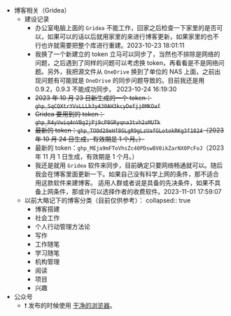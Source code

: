 - 博客相关（Gridea）
	- 建设记录
		- 办公室电脑上面的 `Gridea` 不能工作，回家之后检查一下家里的是否可以，如果可以的话以后就用家里的来进行博客更新，如果家里的也不行也许就需要把整个库进行重建。2023-10-23 18:01:11
		- 我换了一个新建立的 token 立马可以同步了，当然也不排除是网络的问题，之后遇到了同样的问题可以考虑换 token，再看看是不是网络问题。另外，我把源文件从 `OneDrive` 换到了单位的 NAS 上面，之前出现问题有可能就是 `OneDrive` 的同步问题导致的。目前我还是用 0.9.2，0.9.3 不能成功同步。 2023-10-24 16:19:30
		- ~~2023 年 10 月 23 日新生成的一个 token：`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`~~
		- ~~Gridea 要用到的 token：`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`~~
		- ~~最新的 token：`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`（2023 年 10 月 24 日生成，有效期是 1 个月。）~~
		- 最新的 token：`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`（2023 年 11 月 1 日生成，有效期是 1 个月。）
		- 我还是就用 `Gridea` 软件来同步，目前确定只要网络畅通就可以。随后我会在博客里面更新一下。如果自己没有科学上网的条件，那不适合用这款软件来建博客。
		  适用人群或者说是具备的先决条件，如果不具备上网条件，那或许可以选择作者的收费软件。2023-11-01 17:59:07
	- 以前大略记下的博客分类（目前仅供参考）：
	  collapsed:: true
		- 博客搭建
		- 社会工作
		- 个人行动管理方法论
		- 写作
		- 工作随笔
		- 学习随笔
		- 机构管理
		- 阅读
		- 项目
		- 兴趣
- 公众号
	- ❗ 发布的时候使用 [干净的浏览器](((65291452-154f-4da7-ba71-674a4c71a4b2)))。